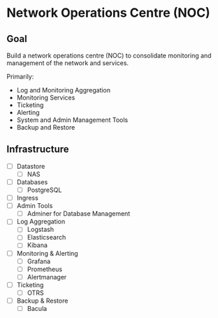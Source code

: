 # Network Operations Centre (NOC)

## Goal

Build a network operations centre (NOC) to consolidate monitoring and management of the network and services.

Primarily:

* Log and Monitoring Aggregation
* Monitoring Services
* Ticketing
* Alerting
* System and Admin Management Tools
* Backup and Restore

## Infrastructure

* [ ] Datastore
  * [ ] NAS
* [ ] Databases
  * [ ] PostgreSQL
* [ ] Ingress
* [ ] Admin Tools
  * [ ] Adminer for Database Management
* [ ] Log Aggregation
  * [ ] Logstash
  * [ ] Elasticsearch
  * [ ] Kibana
* [ ] Monitoring & Alerting
  * [ ] Grafana
  * [ ] Prometheus
  * [ ] Alertmanager
* [ ] Ticketing
  * [ ] OTRS
* [ ] Backup & Restore
  * [ ] Bacula
